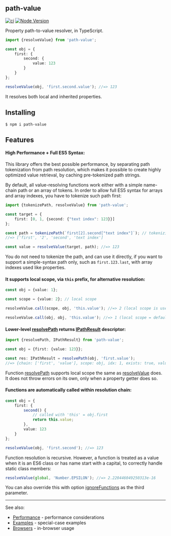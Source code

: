 path-value
----------

[![ci](https://github.com/vitaly-t/path-value/actions/workflows/ci.yml/badge.svg)](https://github.com/vitaly-t/path-value/actions/workflows/ci.yml)
[![Node Version](https://img.shields.io/badge/nodejs-16%20--%2022-green.svg?logo=node.js&style=flat)](https://nodejs.org)

Property path-to-value resolver, in TypeScript.

```ts
import {resolveValue} from 'path-value';

const obj = {
    first: {
        second: {
            value: 123
        }
    }
};

resolveValue(obj, 'first.second.value'); //=> 123
```

It resolves both local and inherited properties.

## Installing

```
$ npm i path-value
```

## Features

#### High Performance + Full ES5 Syntax:

This library offers the best possible performance, by separating path tokenization from path resolution,
which makes it possible to create highly optimized value retrieval, by caching pre-tokenized path strings.

By default, all value-resolving functions work either with a simple name-chain path or an array of tokens.
In order to allow full ES5 syntax for arrays and array indexes, you have to tokenize such path first:

```ts
import {tokenizePath, resolveValue} from 'path-value';

const target = {
    first: [0, 1, {second: {"text index": 123}}]
};

const path = tokenizePath(`first[2].second["text index"]`); // tokenizing verbose ES5 path
//=> ['first', '2', 'second', 'text index']

const value = resolveValue(target, path); //=> 123
```

You do not need to tokenize the path, and can use it directly, if you want to support a simple-syntax path only,
such as `first.123.last`, with array indexes used like properties.

#### It supports local scope, via `this` prefix, for alternative resolution:

```ts
const obj = {value: 1};

const scope = {value: 2}; // local scope

resolveValue.call(scope, obj, 'this.value'); //=> 2 (local scope is used)

resolveValue.call(obj, obj, 'this.value'); //=> 1 (local scope = default scope)
```

#### Lower-level [resolvePath] returns [IPathResult] descriptor:

```ts
import {resolvePath, IPathResult} from 'path-value';

const obj = {first: {value: 123}};

const res: IPathResult = resolvePath(obj, 'first.value');
//=> {chain: ['first', 'value'], scope: obj, idx: 1, exists: true, value: 123}
```

Function [resolvePath] supports local scope the same as [resolveValue] does. It does not throw errors on its own, only
when a property getter does so.

#### Functions are automatically called within resolution chain:

```ts
const obj = {
    first: {
        second() {
            // called with 'this' = obj.first
            return this.value;
        },
        value: 123
    }
};

resolveValue(obj, 'first.second'); //=> 123
```

Function resolution is recursive. However, a function is treated as a value when it is an ES6 class or has name start
with a capital, to correctly handle static class members:

```js
resolveValue(global, 'Number.EPSILON'); //=> 2.220446049250313e-16
```

You can also override this with option [ignoreFunctions] as the third parameter.

---

See also:

* [Performance](http://github.com/vitaly-t/path-value/wiki/Performance) - performance considerations
* [Examples](http://github.com/vitaly-t/path-value/wiki/Examples) - special-case examples
* [Browsers](http://github.com/vitaly-t/path-value/wiki/Browsers) - in-browser usage

[resolvePath]:https://github.com/vitaly-t/path-value/blob/main/src/parsers.ts#L17

[IPathResult]:https://github.com/vitaly-t/path-value/blob/main/src/types.ts#L74

[resolveValue]:https://github.com/vitaly-t/path-value/blob/main/src/resolvers.ts#L18

[ignoreFunctions]:https://github.com/vitaly-t/path-value/blob/main/src/types.ts#L28
